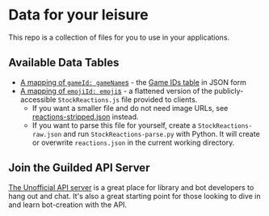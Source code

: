 # Data for your leisure

This repo is a collection of files for you to use in your applications.

## Available Data Tables

* [A mapping of `gameId: gameName`s](games.json) - the [Game IDs table](https://guildedapi.com/resources/user/#game-ids) in JSON form
* [A mapping of `emojiId: emoji`s](reactions.json) - a flattened version of the publicly-accessible `StockReactions.js` file provided to clients.
    * If you want a smaller file and do not need image URLs, see [reactions-stripped.json](reactions-stripped.json) instead.
    * If you want to parse this file for yourself, create a `StockReactions-raw.json` and run `StockReactions-parse.py` with Python. It will create or overwrite `reactions.json` in the current working directory.

## Join the Guilded API Server

[The Unofficial API server](https://community.guildedapi.com) is a great place for library and bot developers to hang out and chat. It's also a great starting point for those looking to dive in and learn bot-creation with the API.
